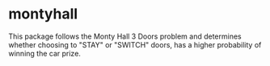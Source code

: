 # montyhall
 This package follows the Monty Hall 3 Doors problem and determines whether choosing to "STAY" or "SWITCH" doors, has a higher probability of winning the car prize. 
